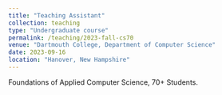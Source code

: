 ```yaml
---
title: "Teaching Assistant"
collection: teaching
type: "Undergraduate course"
permalink: /teaching/2023-fall-cs70
venue: "Dartmouth College, Department of Computer Science"
date: 2023-09-16
location: "Hanover, New Hampshire"
---
```


Foundations of Applied Computer Science, 70+ Students.